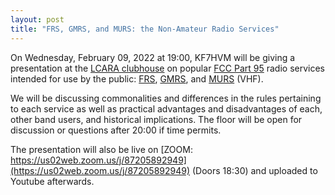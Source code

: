 ```yaml
---
layout: post
title: "FRS, GMRS, and MURS: the Non-Amateur Radio Services"
---
```


On Wednesday, February 09, 2022 at 19:00, KF7HVM will be giving a presentation
at the [LCARA clubhouse](http://www.w7dg.org) on popular [FCC Part
95](https://www.law.cornell.edu/cfr/text/47/part-95) radio services intended
for use by the public:
[FRS](https://www.law.cornell.edu/cfr/text/47/part-95/subpart-B),
[GMRS](https://www.law.cornell.edu/cfr/text/47/part-95/subpart-E), and
[MURS](https://www.law.cornell.edu/cfr/text/47/part-95/subpart-J) (VHF).

We will be discussing commonalities and differences in the rules pertaining to
each service as well as practical advantages and disadvantages of each, other
band users, and historical implications. The floor will be open for discussion
or questions after 20:00 if time permits.

The presentation will also be live on [ZOOM:
https://us02web.zoom.us/j/87205892949](https://us02web.zoom.us/j/87205892949)
(Doors 18:30) and uploaded to Youtube afterwards.
